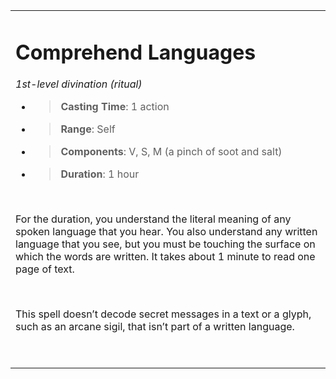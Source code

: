 
<table><tbody><tr class="odd"><td><h1 id="comprehend-languages"><strong>Comprehend Languages</strong></h1><p><em>1st-level divination (ritual)</em></p><ul><li><blockquote><p><strong>Casting Time</strong>: 1 action</p></blockquote></li><li><blockquote><p><strong>Range</strong>: Self</p></blockquote></li><li><blockquote><p><strong>Components</strong>: V, S, M (a pinch of soot and salt)</p></blockquote></li><li><blockquote><p><strong>Duration</strong>: 1 hour</p></blockquote></li></ul><p> </p><p>For the duration, you understand the literal meaning of any spoken language that you hear. You also understand any written language that you see, but you must be touching the surface on which the words are written. It takes about 1 minute to read one page of text.</p><p> </p><p>This spell doesn’t decode secret messages in a text or a glyph, such as an arcane sigil, that isn’t part of a written language.</p><p> </p></td></tr></tbody></table>
